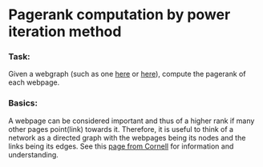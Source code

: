 Pagerank computation by power iteration method
========

### Task:

Given a webgraph (such as one [here](https://github.com/vineethshankar/pagerank/blob/master/togit/submission/data0.dat) or [here](https://github.com/vineethshankar/pagerank/blob/master/togit/submission/data1.dat)), compute the pagerank of each webpage.

### Basics:

A webpage can be considered important and thus of a higher rank if many other pages point(link) towards it. Therefore, it is useful to think of a network as a directed graph with the webpages being its nodes and the links being its edges. See this [page from Cornell](http://www.math.cornell.edu/~mec/Winter2009/RalucaRemus/Lecture3/lecture3.html) for information and understanding.
